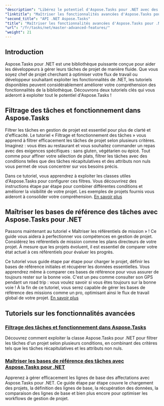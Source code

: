 ```yaml
---
"description": "Libérez le potentiel d'Aspose.Tasks pour .NET avec des didacticiels sur le filtrage des tâches, les lignes de base d'affectation et les fonctionnalités avancées pour une gestion de projet efficace."
"linktitle": "Maîtriser les fonctionnalités avancées d'Aspose.Tasks pour .NET"
"second_title": "API .NET Aspose.Tasks"
"title": "Maîtriser les fonctionnalités avancées d'Aspose.Tasks pour .NET"
"url": "/fr/tasks/net/master-advanced-features/"
"weight": 21
---
```


## Introduction

Aspose.Tasks pour .NET est une bibliothèque puissante conçue pour aider les développeurs à gérer leurs tâches de projet de manière fluide. Que vous soyez chef de projet cherchant à optimiser votre flux de travail ou développeur souhaitant exploiter les fonctionnalités de .NET, les tutoriels disponibles peuvent considérablement améliorer votre compréhension des fonctionnalités de la bibliothèque. Découvrons deux tutoriels clés qui vous aideront à exploiter tout le potentiel d'Aspose.Tasks !

## Filtrage des tâches et fonctionnement dans Aspose.Tasks

Filtrer les tâches en gestion de projet est essentiel pour plus de clarté et d'efficacité. Le tutoriel « Filtrage et fonctionnement des tâches » vous apprend à filtrer efficacement les tâches de projet selon plusieurs critères. Imaginez : vous êtes au restaurant et vous souhaitez commander un repas avec des exigences spécifiques : sans gluten, végétarien ou épicé. Tout comme pour affiner votre sélection de plats, filtrer les tâches avec des conditions telles que des tâches récapitulatives et des attributs non nuls vous permet de vous concentrer sur vos besoins précis.

Dans ce tutoriel, vous apprendrez à exploiter les classes utiles d'Aspose.Tasks pour configurer ces filtres. Vous découvrirez des instructions étape par étape pour combiner différentes conditions et améliorer la visibilité de votre projet. Les exemples de projets fournis vous aideront à consolider votre compréhension. [En savoir plus](./task-filtering-and-operation/)

## Maîtriser les bases de référence des tâches avec Aspose.Tasks pour .NET

Passons maintenant au tutoriel « Maîtriser les référentiels de mission » ! Ce guide vous aidera à perfectionner vos compétences en gestion de projet. Considérez les référentiels de mission comme les plans directeurs de votre projet. À mesure que les projets évoluent, il est essentiel de comparer votre état actuel à ces référentiels pour évaluer les progrès.

Ce tutoriel vous guide étape par étape pour charger le projet, définir les bases de référence initiales et récupérer les données essentielles. Vous apprendrez même à comparer ces bases de référence pour vous assurer de toujours rester sur la bonne voie. C'est un peu comme consulter son GPS pendant un road trip : vous voulez savoir si vous êtes toujours sur la bonne voie ! À la fin de ce tutoriel, vous serez capable de gérer les bases de référence des missions comme un pro, optimisant ainsi le flux de travail global de votre projet. [En savoir plus](./mastering-assignment-baseline/)

## Tutoriels sur les fonctionnalités avancées
### [Filtrage des tâches et fonctionnement dans Aspose.Tasks](./task-filtering-and-operation/)
Découvrez comment exploiter la classe Aspose.Tasks pour .NET pour filtrer les tâches d'un projet selon plusieurs conditions, en combinant des critères tels que les tâches récapitulatives et les attributs non nuls.
### [Maîtriser les bases de référence des tâches avec Aspose.Tasks pour .NET](./mastering-assignment-baseline/)
Apprenez à gérer efficacement les lignes de base des affectations avec Aspose.Tasks pour .NET. Ce guide étape par étape couvre le chargement des projets, la définition des lignes de base, la récupération des données, la comparaison des lignes de base et bien plus encore pour optimiser les workflows de gestion de projet.